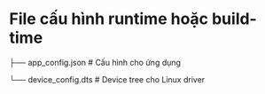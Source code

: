 # File cấu hình runtime hoặc build-time
├── app_config.json       # Cấu hình cho ứng dụng

└── device_config.dts     # Device tree cho Linux driver